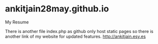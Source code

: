 # ankitjain28may.github.io
My Resume

There is another file index.php as github only host static pages so there is another link of my website for updated features.
http://ankitjain.esy.es